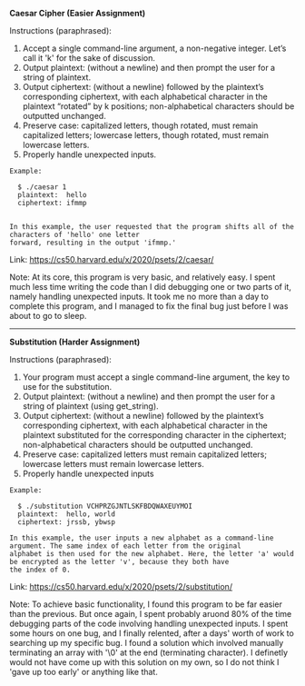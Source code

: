 **Caesar Cipher (Easier Assignment)**

Instructions (paraphrased): 
1. Accept a single command-line argument, a non-negative integer. Let’s call it 'k' for the sake of discussion. 
2. Output plaintext: (without a newline) and then prompt the user for a string of plaintext.
3. Output ciphertext: (without a newline) followed by the plaintext’s corresponding ciphertext, with each alphabetical character in the plaintext “rotated” by k positions; non-alphabetical characters should be outputted unchanged.
4. Preserve case: capitalized letters, though rotated, must remain capitalized letters; lowercase letters, though rotated, must remain lowercase letters.
5. Properly handle unexpected inputs.

```
Example: 

  $ ./caesar 1
  plaintext:  hello
  ciphertext: ifmmp
  

In this example, the user requested that the program shifts all of the characters of 'hello' one letter 
forward, resulting in the output 'ifmmp.'
```

Link: https://cs50.harvard.edu/x/2020/psets/2/caesar/

Note: At its core, this program is very basic, and relatively easy. I spent much less time writing the code than I did debugging one or two parts of it, namely handling unexpected inputs. It took me no more than a day to complete this program, and I managed to fix the final bug just before I was about to go to sleep.

*** 

**Substitution (Harder Assignment)**

Instructions (paraphrased): 
1. Your program must accept a single command-line argument, the key to use for the substitution.
2. Output plaintext: (without a newline) and then prompt the user for a string of plaintext (using get_string).
3. Output ciphertext: (without a newline) followed by the plaintext’s corresponding ciphertext, with each alphabetical character in the plaintext substituted for the corresponding character in the ciphertext; non-alphabetical characters should be outputted unchanged.
4. Preserve case: capitalized letters must remain capitalized letters; lowercase letters must remain lowercase letters.
5. Properly handle unexpected inputs

```
Example: 

  $ ./substitution VCHPRZGJNTLSKFBDQWAXEUYMOI
  plaintext:  hello, world
  ciphertext: jrssb, ybwsp
  
In this example, the user inputs a new alphabet as a command-line argument. The same index of each letter from the original 
alphabet is then used for the new alphabet. Here, the letter 'a' would be encrypted as the letter 'v', because they both have 
the index of 0.
````

Link: https://cs50.harvard.edu/x/2020/psets/2/substitution/

Note: To achieve basic functionality, I found this program to be far easier than the previous. But once again, I spent probably aruond 80% of the time debugging parts of the code involving handling unexpected inputs. I spent some hours on one bug, and I finally relented, after a days' worth of work to searching up my specific bug. I found a solution which involved manually terminating an array with '\0' at the end (terminating character). I definetly would not have come up with this solution on my own, so I do not think I 'gave up too early' or anything like that.
